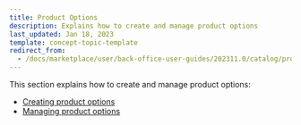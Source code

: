```yaml
---
title: Product Options
description: Explains how to create and manage product options
last_updated: Jan 18, 2023
template: concept-topic-template
redirect_from:
  - /docs/marketplace/user/back-office-user-guides/202311.0/catalog/product-options/product-options.html
---
```

This section explains how to create and manage product options:
* [Creating product options](/docs/marketplace/user/back-office-user-guides/202311.0/catalog/product-options/creating-product-options.html)
* [Managing product options](/docs/marketplace/user/back-office-user-guides/202311.0/catalog/product-options/managing-product-options.html)
